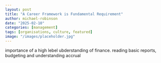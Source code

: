 ```yaml
---
layout: post
title: "A Career Framework is Fundamental Requirement"
author: michael-robinson
date: "2025-02-10"
categories: [management]
tags: [organisations, culture, featured]
image: "/images/placeholder.jpg"
---
```

importance of a high lebel ubderstanding of finance. reading basic reports, budgeting and understanding accrual